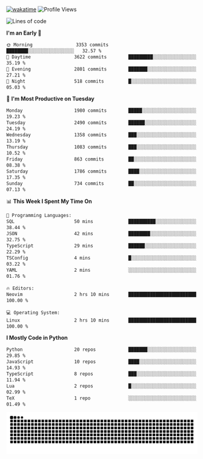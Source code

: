 [![wakatime](https://wakatime.com/badge/user/b920b284-3cde-4cd4-b72e-f7f22d050b16.svg)](https://wakatime.com/@b920b284-3cde-4cd4-b72e-f7f22d050b16)
![Profile Views](http://img.shields.io/badge/Profile%20Views-4586-blue)
<!--START_SECTION:waka-->
![Lines of code](https://img.shields.io/badge/From%20Hello%20World%20I%27ve%20Written-9.1%20million%20lines%20of%20code-blue)

**I'm an Early 🐤** 

```text
🌞 Morning                3353 commits        ████████░░░░░░░░░░░░░░░░░   32.57 % 
🌆 Daytime                3622 commits        █████████░░░░░░░░░░░░░░░░   35.19 % 
🌃 Evening                2801 commits        ███████░░░░░░░░░░░░░░░░░░   27.21 % 
🌙 Night                  518 commits         █░░░░░░░░░░░░░░░░░░░░░░░░   05.03 % 
```
📅 **I'm Most Productive on Tuesday** 

```text
Monday                   1980 commits        █████░░░░░░░░░░░░░░░░░░░░   19.23 % 
Tuesday                  2490 commits        ██████░░░░░░░░░░░░░░░░░░░   24.19 % 
Wednesday                1358 commits        ███░░░░░░░░░░░░░░░░░░░░░░   13.19 % 
Thursday                 1083 commits        ███░░░░░░░░░░░░░░░░░░░░░░   10.52 % 
Friday                   863 commits         ██░░░░░░░░░░░░░░░░░░░░░░░   08.38 % 
Saturday                 1786 commits        ████░░░░░░░░░░░░░░░░░░░░░   17.35 % 
Sunday                   734 commits         ██░░░░░░░░░░░░░░░░░░░░░░░   07.13 % 
```


📊 **This Week I Spent My Time On** 

```text
💬 Programming Languages: 
SQL                      50 mins             ██████████░░░░░░░░░░░░░░░   38.44 % 
JSON                     42 mins             ████████░░░░░░░░░░░░░░░░░   32.75 % 
TypeScript               29 mins             ██████░░░░░░░░░░░░░░░░░░░   22.29 % 
TSConfig                 4 mins              █░░░░░░░░░░░░░░░░░░░░░░░░   03.22 % 
YAML                     2 mins              ░░░░░░░░░░░░░░░░░░░░░░░░░   01.76 % 

🔥 Editors: 
Neovim                   2 hrs 10 mins       █████████████████████████   100.00 % 

💻 Operating System: 
Linux                    2 hrs 10 mins       █████████████████████████   100.00 % 
```

**I Mostly Code in Python** 

```text
Python                   20 repos            ███████░░░░░░░░░░░░░░░░░░   29.85 % 
JavaScript               10 repos            ████░░░░░░░░░░░░░░░░░░░░░   14.93 % 
TypeScript               8 repos             ███░░░░░░░░░░░░░░░░░░░░░░   11.94 % 
Lua                      2 repos             █░░░░░░░░░░░░░░░░░░░░░░░░   02.99 % 
TeX                      1 repo              ░░░░░░░░░░░░░░░░░░░░░░░░░   01.49 % 
```




<!--END_SECTION:waka-->
![Snake animation](https://raw.githubusercontent.com/timmypidashev/timmypidashev/main/commits.svg)
